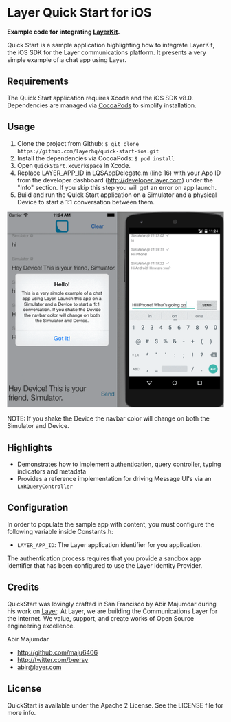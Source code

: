 # Layer Quick Start for iOS

**Example code for integrating [LayerKit](https://layer.com/).**

Quick Start is a sample application highlighting how to integrate LayerKit, the iOS SDK for the Layer communications platform. It presents a very simple example of a chat app using Layer.

## Requirements

The Quick Start application requires Xcode and the iOS SDK v8.0. Dependencies are managed via [CocoaPods](http://cocoapods.org/) to simplify installation.

## Usage

1. Clone the project from Github: `$ git clone https://github.com/layerhq/quick-start-ios.git`
2. Install the dependencies via CocoaPods: `$ pod install`
3. Open `QuickStart.xcworkspace` in Xcode.
4. Replace LAYER_APP_ID in LQSAppDelegate.m (line 16) with your App ID from the developer dashboard (http://developer.layer.com) under the "Info" section.  If you skip this step you will get an error on app launch.
5. Build and run the Quick Start application on a Simulator and a physical Device to start a 1:1 conversation between them.

![Quick-Start gif](Assets/quick-start-preview.gif)


NOTE: If you shake the Device the navbar color will change on both the Simulator and Device.

## Highlights

* Demonstrates how to implement authentication, query controller, typing indicators and metadata
* Provides a reference implementation for driving Message UI's via an `LYRQueryController`

## Configuration

In order to populate the sample app with content, you must configure the following variable inside Constants.h:

* `LAYER_APP_ID`: The Layer application identifier for you application.

The authentication process requires that you provide a sandbox app identifier that has been configured to use the Layer Identity Provider.

## Credits

QuickStart was lovingly crafted in San Francisco by Abir Majumdar during his work on [Layer](http://layer.com). At Layer, we are building the Communications Layer for the Internet. We value, support, and create works of Open Source engineering excellence.

Abir Majumdar

- http://github.com/maju6406
- http://twitter.com/beersy
- abir@layer.com

## License

QuickStart is available under the Apache 2 License. See the LICENSE file for more info.
